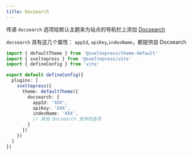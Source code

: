 ```yaml
---
title: Docsearch
---
```


传递 `docsearch` 选项给默认主题来为站点的导航栏上添加 [Docsearch](https://docsearch.algolia.com/)

`docsearch` 具有这几个属性： `appId`, `apiKey`,`indexName`，都提供自 Docsearch

```ts title="vite.config.(js|ts)"
import { defaultTheme } from '@sveltepress/theme-default'
import { sveltepress } from '@sveltepress/vite'
import { defineConfig } from 'vite'

export default defineConfig({
  plugins: [
    sveltepress({
      theme: defaultTheme({
        docsearch: {
          appId: 'XXX',
          apiKey: 'XXX',
          indexName: 'XXX',
          // 其他 Docsearch 支持的选项
        }
      })
    })
  ]
})
```
